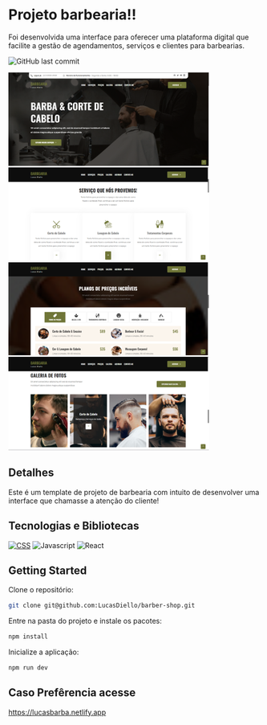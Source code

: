 # Projeto barbearia!!

Foi desenvolvida uma interface para oferecer uma plataforma digital que facilite a gestão de agendamentos, serviços e clientes para barbearias. 

![GitHub last commit](https://img.shields.io/github/last-commit/LucasDiello/barber-shop)
<div class="display:grid">
<img src="/src/assets/images/barber1.png" alt="drawing" width="400" />
<img src="/src/assets/images/barber2.png" alt="drawing" width="400" />
<img src="/src/assets/images/barber3.png" alt="drawing" width="400" />
<img src="/src/assets/images/barber4.png" alt="drawing" width="400" />
</div>

## Detalhes

Este é um template de projeto de barbearia com intuito de desenvolver uma interface que chamasse a atenção do cliente!

## Tecnologias e Bibliotecas

[![CSS](https://img.shields.io/badge/CSS-1572B6?style=for-the-badge&logo=css3&logoColor=fff)](#)
![Javascript](https://img.shields.io/badge/Javascript-F0DB4F?style=for-the-badge&labelColor=black&logo=javascript&logoColor=F0DB4F)
![React](https://img.shields.io/badge/-React-61DBFB?style=for-the-badge&labelColor=black&logo=react&logoColor=61DBFB)

## Getting Started

Clone o repositório:

```bash
git clone git@github.com:LucasDiello/barber-shop.git
```

Entre na pasta do projeto e instale os pacotes:

```bash
npm install
```

Inicialize a aplicação:

```bash
npm run dev
```

## Caso Prefêrencia acesse
https://lucasbarba.netlify.app
